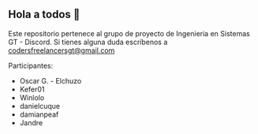 ## Hola a todos 👋

Este repositorio pertenece al grupo de proyecto de Ingenieria en Sistemas GT - Discord.
Si tienes alguna duda escríbenos a codersfreelancersgt@gmail.com

Participantes:
- Oscar G. - Elchuzo
- Kefer01
- Winlolo
- danielcuque
- damianpeaf
- Jandre

<!--

🙋‍♀️ A short introduction - what is your organization all about?
🌈 Contribution guidelines - how can the community get involved?
👩‍💻 Useful resources - where can the community find your docs? Is there anything else the community should know?
🍿 Fun facts - what does your team eat for breakfast?
🧙 Remember, you can do mighty things with the power of [Markdown](https://docs.github.com/github/writing-on-github/getting-started-with-writing-and-formatting-on-github/basic-writing-and-formatting-syntax)
-->
